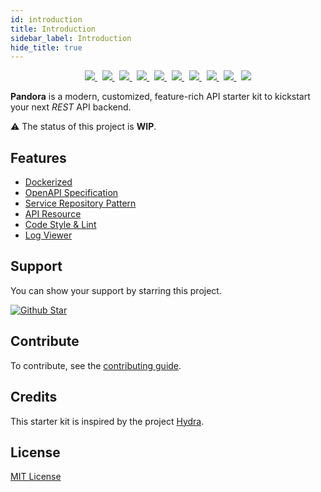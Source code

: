 ```yaml
---
id: introduction
title: Introduction
sidebar_label: Introduction
hide_title: true
---
```


<p align="center">
  <a href="https://github.com/arifszn/pandora/actions/workflows/test.yml">
    <img src="https://github.com/arifszn/pandora/actions/workflows/test.yml/badge.svg"/>
  </a>
  &nbsp;
  <a href="https://codeclimate.com/github/arifszn/pandora/maintainability">
      <img src="https://api.codeclimate.com/v1/badges/b7e6bf481e4061f3352a/maintainability" />
  </a>
  &nbsp;
  <a href="https://www.php.net">
      <img src="https://img.shields.io/badge/php-%3E%3D8.1-%23777BB4" />
  </a>
  &nbsp;
  <a href="https://laravel.com">
      <img src="https://img.shields.io/badge/laravel-9.x-%23EC4E3D" />
  </a>
  &nbsp;
  <a href="https://github.com/arifszn/pandora/issues">
    <img src="https://img.shields.io/github/issues/arifszn/pandora"/>
  </a>
  &nbsp;
  <a href="https://github.com/arifszn/pandora/stargazers">
    <img src="https://img.shields.io/github/stars/arifszn/pandora"/>
  </a>
  &nbsp;
  <a href="https://github.com/arifszn/pandora/blob/main/CONTRIBUTING.md">
    <img src="https://img.shields.io/badge/contributions-welcome-brightgreen.svg?style=flat"/>
  </a>
  &nbsp;
  <a href="https://github.com/arifszn/pandora/blob/main/LICENSE">
    <img src="https://img.shields.io/github/license/arifszn/pandora"/>
  </a>
  &nbsp;
  <a href="https://www.buymeacoffee.com/arifszn">
    <img src="https://img.shields.io/badge/sponsor-buy%20me%20a%20coffee-yellow?logo=buymeacoffee"/>
  </a>
  &nbsp;
  <a href="https://twitter.com/intent/tweet?url=https://github.com/arifszn/pandora&hashtags=php,opensource,laravel,webdev,api">
    <img src="https://img.shields.io/twitter/url?style=social&url=https%3A%2F%2Fgithub.com%2Farifszn%2Fpandora"/>
  </a>
</p>

**Pandora** is a modern, customized, feature-rich API starter kit to kickstart your next _REST_ API backend.

⚠️ The status of this project is **WIP**.

## Features

- [Dockerized](/docs/installation#with-docker-sail)
- [OpenAPI Specification](/docs/features/openapi-specification)
- [Service Repository Pattern](/docs/features/service-repository-pattern)
- [API Resource](/docs/features/api-resource)
- [Code Style & Lint](/docs/features/code-style-and-lint)
- [Log Viewer](/docs/features/log-viewer)

## Support

<p>You can show your support by starring this project.</p>
<a href="https://github.com/arifszn/pandora/stargazers">
  <img src="https://img.shields.io/github/stars/arifszn/pandora?style=social" alt="Github Star"/>
</a>

## Contribute

To contribute, see the [contributing guide](https://github.com/arifszn/pandora/blob/main/CONTRIBUTING.md).

## Credits

This starter kit is inspired by the project [Hydra](https://github.com/hasinhayder/hydra).

## License

[MIT License](https://github.com/arifszn/pandora/blob/main/LICENSE)
